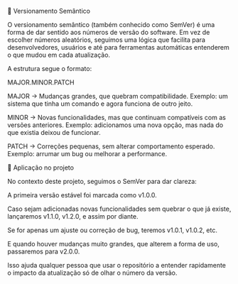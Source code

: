 📌 Versionamento Semântico

O versionamento semântico (também conhecido como SemVer) é uma forma de dar sentido aos números de versão do software.
Em vez de escolher números aleatórios, seguimos uma lógica que facilita para desenvolvedores, usuários e até para ferramentas automáticas entenderem o que mudou em cada atualização.

A estrutura segue o formato:

MAJOR.MINOR.PATCH


MAJOR → Mudanças grandes, que quebram compatibilidade.
Exemplo: um sistema que tinha um comando e agora funciona de outro jeito.

MINOR → Novas funcionalidades, mas que continuam compatíveis com as versões anteriores.
Exemplo: adicionamos uma nova opção, mas nada do que existia deixou de funcionar.

PATCH → Correções pequenas, sem alterar comportamento esperado.
Exemplo: arrumar um bug ou melhorar a performance.

🚀 Aplicação no projeto

No contexto deste projeto, seguimos o SemVer para dar clareza:

A primeira versão estável foi marcada como v1.0.0.

Caso sejam adicionadas novas funcionalidades sem quebrar o que já existe, lançaremos v1.1.0, v1.2.0, e assim por diante.

Se for apenas um ajuste ou correção de bug, teremos v1.0.1, v1.0.2, etc.

E quando houver mudanças muito grandes, que alterem a forma de uso, passaremos para v2.0.0.

Isso ajuda qualquer pessoa que usar o repositório a entender rapidamente o impacto da atualização só de olhar o número da versão.